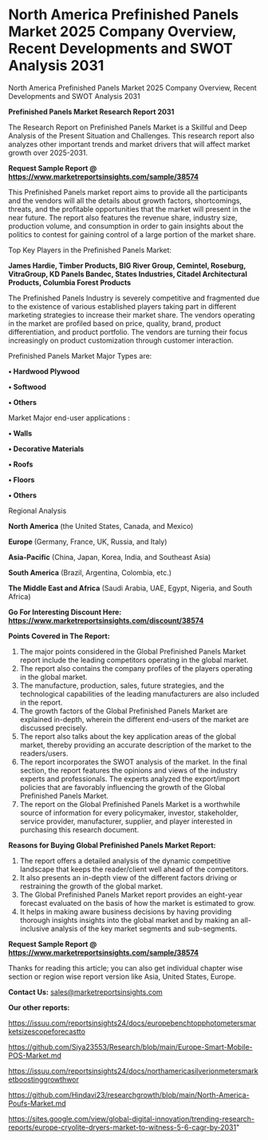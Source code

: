 # North America Prefinished Panels Market 2025 Company Overview, Recent Developments and SWOT Analysis 2031
North America Prefinished Panels Market 2025 Company Overview, Recent Developments and SWOT Analysis 2031

<strong>Prefinished Panels Market Research Report 2031</strong>

The Research Report on Prefinished Panels Market is a Skillful and Deep Analysis of the Present Situation and Challenges. This research report also analyzes other important trends and market drivers that will affect market growth over 2025-2031.

<strong>Request Sample Report @ <a href=https://www.marketreportsinsights.com/sample/38574>https://www.marketreportsinsights.com/sample/38574</a></strong>

This Prefinished Panels market report aims to provide all the participants and the vendors will all the details about growth factors, shortcomings, threats, and the profitable opportunities that the market will present in the near future. The report also features the revenue share, industry size, production volume, and consumption in order to gain insights about the politics to contest for gaining control of a large portion of the market share.

Top Key Players in the Prefinished Panels Market:

<strong>James Hardie, Timber Products, BIG River Group, Cemintel, Roseburg, VitraGroup, KD Panels Bandec, States Industries, Citadel Architectural Products, Columbia Forest Products</strong>

The Prefinished Panels Industry is severely competitive and fragmented due to the existence of various established players taking part in different marketing strategies to increase their market share. The vendors operating in the market are profiled based on price, quality, brand, product differentiation, and product portfolio. The vendors are turning their focus increasingly on product customization through customer interaction.

Prefinished Panels Market Major Types are:

<strong>•  Hardwood Plywood

•  Softwood

•  Others</strong>

Market Major end-user applications :

<strong>•  Walls

•  Decorative Materials

•  Roofs

•  Floors

•  Others</strong>

Regional Analysis

</u><strong><b>North America</b></strong> (the United States, Canada, and Mexico)

<strong><b>Europe </b></strong>(Germany, France, UK, Russia, and Italy)

<strong><b>Asia-Pacific</b></strong> (China, Japan, Korea, India, and Southeast Asia)

<strong><b>South America</b></strong> (Brazil, Argentina, Colombia, etc.)

<strong><b>The Middle East and Africa</b></strong> (Saudi Arabia, UAE, Egypt, Nigeria, and South Africa)

<strong>Go For Interesting Discount Here: <a href=https://www.marketreportsinsights.com/discount/38574>https://www.marketreportsinsights.com/discount/38574</a></strong>

<strong>Points Covered in The Report:</strong>
<ol>
  <li>The major points considered in the Global Prefinished Panels Market report include the leading competitors operating in the global market.</li>
  <li>The report also contains the company profiles of the players operating in the global market.</li>
  <li>The manufacture, production, sales, future strategies, and the technological capabilities of the leading manufacturers are also included in the report.</li>
  <li>The growth factors of the Global Prefinished Panels Market are explained in-depth, wherein the different end-users of the market are discussed precisely.</li>
  <li>The report also talks about the key application areas of the global market, thereby providing an accurate description of the market to the readers/users.</li>
  <li>The report incorporates the SWOT analysis of the market. In the final section, the report features the opinions and views of the industry experts and professionals. The experts analyzed the export/import policies that are favorably influencing the growth of the Global Prefinished Panels Market.</li>
  <li>The report on the Global Prefinished Panels Market is a worthwhile source of information for every policymaker, investor, stakeholder, service provider, manufacturer, supplier, and player interested in purchasing this research document.</li>
</ol>
<strong>Reasons for Buying Global Prefinished Panels Market Report:</strong>

<ol>
  <li>The report offers a detailed analysis of the dynamic competitive landscape that keeps the reader/client well ahead of the competitors.</li>
  <li>It also presents an in-depth view of the different factors driving or restraining the growth of the global market.</li>
  <li>The Global Prefinished Panels Market report provides an eight-year forecast evaluated on the basis of how the market is estimated to grow.</li>
  <li>It helps in making aware business decisions by having providing thorough insights insights into the global market and by making an all-inclusive analysis of the key market segments and sub-segments.</li>
</ol>
<strong>Request Sample Report @ <a href=https://www.marketreportsinsights.com/sample/38574>https://www.marketreportsinsights.com/sample/38574</a></strong>


Thanks for reading this article; you can also get individual chapter wise section or region wise report version like Asia, United States, Europe.

<strong>Contact Us:</strong>
sales@marketreportsinsights.com

<strong>Our other reports:</strong>

<a href=https://issuu.com/reportsinsights24/docs/europebenchtopphotometersmarketsizescopeforecastto>https://issuu.com/reportsinsights24/docs/europebenchtopphotometersmarketsizescopeforecastto</a>

<a href=https://github.com/Siya23553/Research/blob/main/Europe-Smart-Mobile-POS-Market.md>https://github.com/Siya23553/Research/blob/main/Europe-Smart-Mobile-POS-Market.md</a>

<a href=https://issuu.com/reportsinsights24/docs/northamericasilverionmetersmarketboostinggrowthwor>https://issuu.com/reportsinsights24/docs/northamericasilverionmetersmarketboostinggrowthwor</a>

<a href=https://github.com/Hindavi23/researchgrowth/blob/main/North-America-Poufs-Market.md>https://github.com/Hindavi23/researchgrowth/blob/main/North-America-Poufs-Market.md</a>

<a href=https://sites.google.com/view/global-digital-innovation/trending-research-reports/europe-cryolite-dryers-market-to-witness-5-6-cagr-by-2031>https://sites.google.com/view/global-digital-innovation/trending-research-reports/europe-cryolite-dryers-market-to-witness-5-6-cagr-by-2031</a>"
